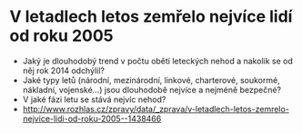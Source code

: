 # V letadlech letos zemřelo nejvíce lidí od roku 2005
- Jaký je dlouhodobý trend v počtu obětí leteckých nehod a nakolik se od něj rok 2014 odchýlil?
- Jaké typy letů (národní, mezinárodní, linkové, charterové, soukormé, nákladní, vojenské...) jsou dlouhodobě nejvíce a nejméně bezpečné?
- V jaké fázi letu se stává nejvíc nehod?
- http://www.rozhlas.cz/zpravy/data/_zprava/v-letadlech-letos-zemrelo-nejvice-lidi-od-roku-2005--1438466
